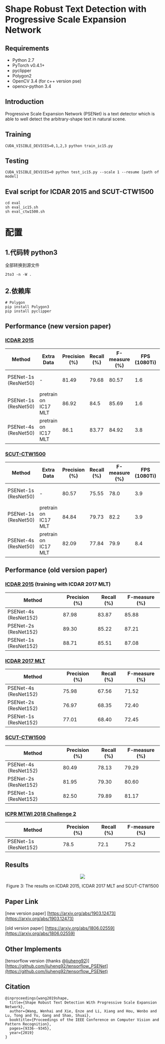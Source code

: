 # Shape Robust Text Detection with Progressive Scale Expansion Network

## Requirements
* Python 2.7
* PyTorch v0.4.1+
* pyclipper
* Polygon2
* OpenCV 3.4 (for c++ version pse)
* opencv-python 3.4

## Introduction
Progressive Scale Expansion Network (PSENet) is a text detector which is able to well detect the arbitrary-shape text in natural scene.

## Training
```
CUDA_VISIBLE_DEVICES=0,1,2,3 python train_ic15.py
```

## Testing
```
CUDA_VISIBLE_DEVICES=0 python test_ic15.py --scale 1 --resume [path of model]
```



## Eval script for ICDAR 2015 and SCUT-CTW1500

```
cd eval
sh eval_ic15.sh
sh eval_ctw1500.sh
```

# 配置

## 1.代码转 python3

全部转换到源文件

~~~
2to3 -n -W .
~~~

## 2.依赖库

~~~
# Polygon
pip install Polygon3
pip install pyclipper
~~~





## Performance (new version paper)

### [ICDAR 2015](http://rrc.cvc.uab.es/?ch=4&com=evaluation&task=1)
| Method | Extra Data | Precision (%) | Recall (%) | F-measure (%) | FPS (1080Ti) | Model |
| - | - | - | - | - | - | - |
| PSENet-1s (ResNet50) | - | 81.49 | 79.68 | 80.57 | 1.6 | [baiduyun](https://pan.baidu.com/s/17FssfXd-hjsU5i2GGrKD-g)(extract code: rxti); [OneDrive](https://1drv.ms/u/s!Ai5Ldd26Lrzkkx3E1OTZzcNlMz5T) |
| PSENet-1s (ResNet50) | pretrain on IC17 MLT | 86.92 | 84.5 | 85.69 | 1.6 | [baiduyun](https://pan.baidu.com/s/1oKVxHKuT3hdzDUmksbcgAQ)(extract code: aieo); [OneDrive](https://1drv.ms/u/s!Ai5Ldd26Lrzkkx44xvpay4rbV4nW) |
| PSENet-4s (ResNet50) | pretrain on IC17 MLT | 86.1 | 83.77 | 84.92 | 3.8 | [baiduyun](https://pan.baidu.com/s/1oKVxHKuT3hdzDUmksbcgAQ)(extract code: aieo); [OneDrive](https://1drv.ms/u/s!Ai5Ldd26Lrzkkx44xvpay4rbV4nW) |

### [SCUT-CTW1500](https://github.com/Yuliang-Liu/Curve-Text-Detector)
| Method | Extra Data | Precision (%) | Recall (%) | F-measure (%) | FPS (1080Ti) | Model |
| - | - | - | - | - | - | - |
| PSENet-1s (ResNet50) | - | 80.57 | 75.55 | 78.0 | 3.9 | [baiduyun](https://pan.baidu.com/s/1BqJspFwBmHjoqlE0jOrJQg)(extract code: ksv7); [OneDrive](https://1drv.ms/u/s!Ai5Ldd26LrzkkxtlTb-yqBPd1PCn) |
| PSENet-1s (ResNet50) | pretrain on IC17 MLT | 84.84| 79.73 | 82.2 | 3.9 | [baiduyun](https://pan.baidu.com/s/1zonNEABLk4ifseeJtQeS4w)(extract code: z7ac); [OneDrive](https://1drv.ms/u/s!Ai5Ldd26LrzkkxxJcfU1a__6nJTT) |
| PSENet-4s (ResNet50) | pretrain on IC17 MLT | 82.09 | 77.84 | 79.9 | 8.4 | [baiduyun](https://pan.baidu.com/s/1zonNEABLk4ifseeJtQeS4w)(extract code: z7ac); [OneDrive](https://1drv.ms/u/s!Ai5Ldd26LrzkkxxJcfU1a__6nJTT) |

## Performance (old version paper)
### [ICDAR 2015](http://rrc.cvc.uab.es/?ch=4&com=evaluation&task=1) (training with ICDAR 2017 MLT)
| Method | Precision (%) | Recall (%) | F-measure (%) |
| - | - | - | - |
| PSENet-4s (ResNet152) | 87.98 | 83.87 | 85.88 |
| PSENet-2s (ResNet152) | 89.30 | 85.22 | 87.21 |
| PSENet-1s (ResNet152) | 88.71 | 85.51 | 87.08 |

### [ICDAR 2017 MLT](http://rrc.cvc.uab.es/?ch=8&com=evaluation&task=1)
| Method | Precision (%) | Recall (%) | F-measure (%) |
| - | - | - | - |
| PSENet-4s (ResNet152) | 75.98 | 67.56 | 71.52 |
| PSENet-2s (ResNet152) | 76.97 | 68.35 | 72.40 |
| PSENet-1s (ResNet152) | 77.01 | 68.40 | 72.45 |

### [SCUT-CTW1500](https://github.com/Yuliang-Liu/Curve-Text-Detector)
| Method | Precision (%) | Recall (%) | F-measure (%) |
| - | - | - | - |
| PSENet-4s (ResNet152) | 80.49 | 78.13 | 79.29 |
| PSENet-2s (ResNet152) | 81.95 | 79.30 | 80.60 |
| PSENet-1s (ResNet152) | 82.50 | 79.89 | 81.17 |

### [ICPR MTWI 2018 Challenge 2](https://tianchi.aliyun.com/competition/rankingList.htm?spm=5176.100067.5678.4.65166a80jnPm5W&raceId=231651)
| Method | Precision (%) | Recall (%) | F-measure (%) |
| - | - | - | - |
| PSENet-1s (ResNet152) | 78.5 | 72.1 | 75.2 |

## Results
<div align="center">
  <img src="https://github.com/whai362/PSENet/blob/master/figure/res0.png">
</div>
<p align="center">
  Figure 3: The results on ICDAR 2015, ICDAR 2017 MLT and SCUT-CTW1500
</p>

## Paper Link
[new version paper] [https://arxiv.org/abs/1903.12473](https://arxiv.org/abs/1903.12473)

[old version paper] [https://arxiv.org/abs/1806.02559](https://arxiv.org/abs/1806.02559)

## Other Implements
[tensorflow version (thanks @[liuheng92](https://github.com/liuheng92))] [https://github.com/liuheng92/tensorflow_PSENet](https://github.com/liuheng92/tensorflow_PSENet)

## Citation
```
@inproceedings{wang2019shape,
  title={Shape Robust Text Detection With Progressive Scale Expansion Network},
  author={Wang, Wenhai and Xie, Enze and Li, Xiang and Hou, Wenbo and Lu, Tong and Yu, Gang and Shao, Shuai},
  booktitle={Proceedings of the IEEE Conference on Computer Vision and Pattern Recognition},
  pages={9336--9345},
  year={2019}
}
```

